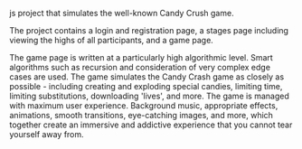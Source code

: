 js project that simulates the well-known Candy Crush game.

The project contains a login and registration page, a stages page including viewing the highs of all participants, and a game page.

The game page is written at a particularly high algorithmic level. Smart algorithms such as recursion and consideration of very complex edge cases are used.
The game simulates the Candy Crash game as closely as possible - including creating and exploding special candies, limiting time, limiting substitutions, downloading 'lives', and more.
The game is managed with maximum user experience. Background music, appropriate effects, animations, smooth transitions, eye-catching images, and more, which together create an immersive and addictive experience that you cannot tear yourself away from.
